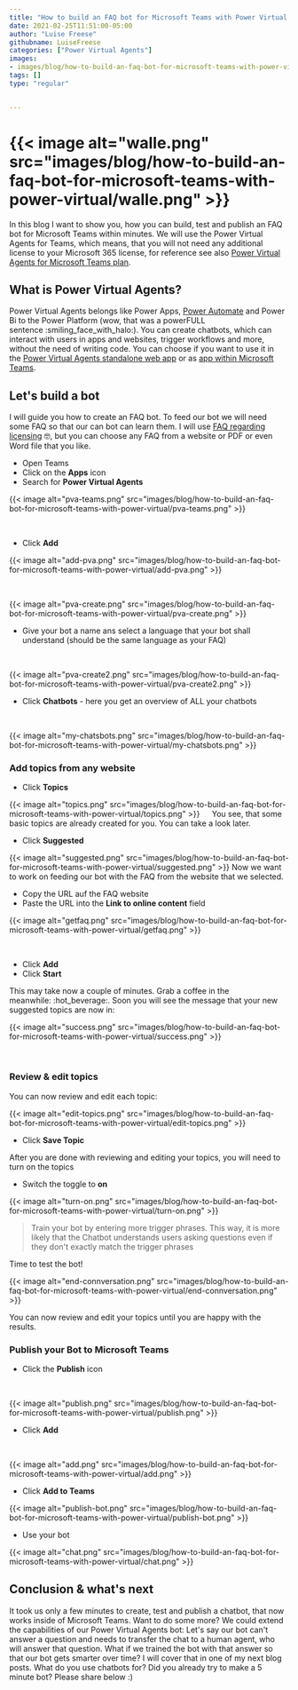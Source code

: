 ```yaml
---
title: "How to build an FAQ bot for Microsoft Teams with Power Virtual Agents"
date: 2021-02-25T11:51:00-05:00
author: "Luise Freese"
githubname: LuiseFreese
categories: ["Power Virtual Agents"]
images:
- images/blog/how-to-build-an-faq-bot-for-microsoft-teams-with-power-virtual/walle.png
tags: []
type: "regular"


---
```

# {{< image alt="walle.png" src="images/blog/how-to-build-an-faq-bot-for-microsoft-teams-with-power-virtual/walle.png" >}}

In this blog I want to show you, how you can build, test and publish an
FAQ bot for Microsoft Teams within minutes. We will use the Power
Virtual Agents for Teams, which means, that you will not need any
additional license to your Microsoft 365 license, for reference see
also [Power Virtual Agents for Microsoft Teams
plan](https://docs.microsoft.com/en-us/power-virtual-agents/requirements-licensing-subscriptions#power-virtual-agents-for-microsoft-teams-plan).

## What is Power Virtual Agents? 

Power Virtual Agents belongs like Power Apps, [Power
Automate](https://flow.microsoft.com/) and Power Bi to the Power
Platform (wow, that was a powerFULL sentence :smiling_face_with_halo:).
You can create chatbots, which can interact with users in apps and
websites, trigger workflows and more, without the need of writing code.
You can choose if you want to use it in the [Power Virtual Agents
standalone web app](https://powerva.microsoft.com/) or as [app within
Microsoft Teams](https://aka.ms/PVAForTeams).

## Let's build a bot 

I will guide you how to create an FAQ bot. To feed our bot we will need
some FAQ so that our can bot can learn them. I will use [FAQ regarding
licensing](https://docs.microsoft.com/en-us/power-platform/admin/powerapps-flow-licensing-faq) :nerd_face:,
but you can choose any FAQ from a website or PDF or even Word file that
you like.

-   Open Teams
-   Click on the **Apps** icon
-   Search for **Power Virtual Agents**



{{< image alt="pva-teams.png" src="images/blog/how-to-build-an-faq-bot-for-microsoft-teams-with-power-virtual/pva-teams.png" >}}

 
-   Click **Add**




{{< image alt="add-pva.png" src="images/blog/how-to-build-an-faq-bot-for-microsoft-teams-with-power-virtual/add-pva.png" >}}
 


 

{{< image alt="pva-create.png" src="images/blog/how-to-build-an-faq-bot-for-microsoft-teams-with-power-virtual/pva-create.png" >}}

-   Give your bot a name ans select a language that your bot shall
    understand (should be the same language as your FAQ)


 

{{< image alt="pva-create2.png" src="images/blog/how-to-build-an-faq-bot-for-microsoft-teams-with-power-virtual/pva-create2.png" >}}
-   Click **Chatbots** - here you get an overview of ALL your chatbots

 

{{< image alt="my-chatsbots.png" src="images/blog/how-to-build-an-faq-bot-for-microsoft-teams-with-power-virtual/my-chatsbots.png" >}}
### Add topics from any website 

-   Click **Topics**


{{< image alt="topics.png" src="images/blog/how-to-build-an-faq-bot-for-microsoft-teams-with-power-virtual/topics.png" >}}
 
You see, that some basic topics are already created for you. You can
take a look later.

-   Click **Suggested**


{{< image alt="suggested.png" src="images/blog/how-to-build-an-faq-bot-for-microsoft-teams-with-power-virtual/suggested.png" >}}
Now we want to work on feeding our bot with the FAQ from the website
that we selected.

-   Copy the URL auf the FAQ website
-   Paste the URL into the **Link to online content** field



{{< image alt="getfaq.png" src="images/blog/how-to-build-an-faq-bot-for-microsoft-teams-with-power-virtual/getfaq.png" >}}

  

-   Click **Add**
-   Click **Start**

This may take now a couple of minutes. Grab a coffee in the
meanwhile: :hot_beverage:. Soon you will see the message that your new
suggested topics are now in:



{{< image alt="success.png" src="images/blog/how-to-build-an-faq-bot-for-microsoft-teams-with-power-virtual/success.png" >}}

 
 

### Review & edit topics 

You can now review and edit each topic:

{{< image alt="edit-topics.png" src="images/blog/how-to-build-an-faq-bot-for-microsoft-teams-with-power-virtual/edit-topics.png" >}}

-   Click **Save Topic**

After you are done with reviewing and editing your topics, you will need
to turn on the topics

-   Switch the toggle to **on**



{{< image alt="turn-on.png" src="images/blog/how-to-build-an-faq-bot-for-microsoft-teams-with-power-virtual/turn-on.png" >}}

> Train your bot by entering more trigger phrases. This way, it is more
> likely that the Chatbot understands users asking questions even if
> they don't exactly match the trigger phrases
> 

Time to test the bot!



{{< image alt="end-connversation.png" src="images/blog/how-to-build-an-faq-bot-for-microsoft-teams-with-power-virtual/end-connversation.png" >}}

You can now review and edit your topics until you are happy with the
results.

### Publish your Bot to Microsoft Teams 

-   Click the **Publish** icon


 

{{< image alt="publish.png" src="images/blog/how-to-build-an-faq-bot-for-microsoft-teams-with-power-virtual/publish.png" >}}
-   Click **Add**

 

{{< image alt="add.png" src="images/blog/how-to-build-an-faq-bot-for-microsoft-teams-with-power-virtual/add.png" >}}
-   Click **Add to Teams**



{{< image alt="publish-bot.png" src="images/blog/how-to-build-an-faq-bot-for-microsoft-teams-with-power-virtual/publish-bot.png" >}}



-   Use your bot


{{< image alt="chat.png" src="images/blog/how-to-build-an-faq-bot-for-microsoft-teams-with-power-virtual/chat.png" >}}

## Conclusion & what's next

It took us only a few minutes to create, test and publish a chatbot,
that now works inside of Microsoft Teams. Want to do some more? We could
extend the capabilities of our Power Virtual Agents bot: Let's say our
bot can't answer a question and needs to transfer the chat to a human
agent, who will answer that question. What if we trained the bot with
that answer so that our bot gets smarter over time? I will cover that in
one of my next blog posts. What do you use chatbots for? Did you already
try to make a 5 minute bot? Please share below :)
